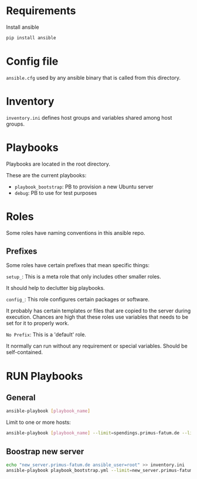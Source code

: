 # Requirements

Install ansible

```sh
pip install ansible
```

# Config file
`ansible.cfg` used by any ansible binary that is called from this directory.

# Inventory
`inventory.ini` defines host groups and variables shared among host groups.

# Playbooks
Playbooks are located in the root directory.

These are the current playbooks:
- `playbook_bootstrap`: PB to provision a new Ubuntu server
- `debug`: PB to use for test purposes

# Roles
Some roles have naming conventions in this ansible repo.

## Prefixes
Some roles have certain prefixes that mean specific things:

`setup_`: This is a meta role that only includes other smaller roles.

It should help to declutter big playbooks.

`config_`: This role configures certain packages or software.

It probably has certain templates or files that are copied to the server
during execution. Chances are high that these roles use variables that
needs to be set for it to properly work.

`No Prefix`: This is a 'default' role.

It normally can run without any requirement or special variables.
Should be self-contained.

# RUN Playbooks

## General

```sh
ansible-playbook [playbook_name]
```

Limit to one or more hosts:

```sh
ansible-playbook [playbook_name] --limit=spendings.primus-fatum.de --limit=main.factorio-servers.de
```

## Boostrap new server
```sh
echo "new_server.primus-fatum.de ansible_user=root" >> inventory.ini
ansible-playbook playbook_bootstrap.yml --limit=new_server.primus-fatum.de --private-key ~/.ssh/hetzner_cloud
```

